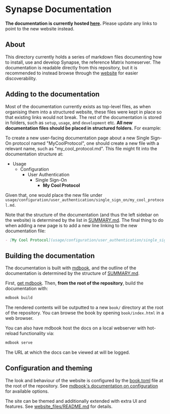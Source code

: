 # Synapse Documentation

**The documentation is currently hosted [here](https://matrix-org.github.com/synapse).**
Please update any links to point to the new website instead.

## About

This directory currently holds a series of markdown files documenting how to install, use
and develop Synapse, the reference Matrix homeserver. The documentation is readable directly
from this repository, but it is recommended to instead browse through the
[website](https://matrix-org.github.com/synapse) for easier discoverability.

## Adding to the documentation

Most of the documentation currently exists as top-level files, as when organising them into
a structured website, these files were kept in place so that existing links would not break.
The rest of the documentation is stored in folders, such as `setup`, `usage`, and `development`
etc. **All new documentation files should be placed in structured folders.** For example:

To create a new user-facing documentation page about a new Single Sign-On protocol named
"MyCoolProtocol", one should create a new file with a relevant name, such as "my_cool_protocol.md".
This file might fit into the documentation structure at:

- Usage
  - Configuration
    - User Authentication
      - Single Sign-On
        - **My Cool Protocol**

Given that, one would place the new file under
`usage/configuration/user_authentication/single_sign_on/my_cool_protocol.md`.

Note that the structure of the documentation (and thus the left sidebar on the website) is determined
by the list in [SUMMARY.md](SUMMARY.md). The final thing to do when adding a new page is to add a new
line linking to the new documentation file:

```markdown
- [My Cool Protocol](usage/configuration/user_authentication/single_sign_on/my_cool_protocol.md)
```

## Building the documentation

The documentation is built with [mdbook](https://rust-lang.github.io/mdBook/), and the outline of the
documentation is determined by the structure of [SUMMARY.md](SUMMARY.md).

First, [get mdbook](https://github.com/rust-lang/mdBook#installation). Then, **from the root of the repository**,
build the documentation with:

```sh
mdbook build
```

The rendered contents will be outputted to a new `book/` directory at the root of the repository. You can
browse the book by opening `book/index.html` in a web browser.

You can also have mdbook host the docs on a local webserver with hot-reload functionality via:

```sh
mdbook serve
```

The URL at which the docs can be viewed at will be logged.

## Configuration and theming

The look and behaviour of the website is configured by the [book.toml](../book.toml) file
at the root of the repository. See
[mdbook's documentation on configuration](https://rust-lang.github.io/mdBook/format/config.html)
for available options.

The site can be themed and additionally extended with extra UI and features. See
[website_files/README.md](website_files/README.md) for details.